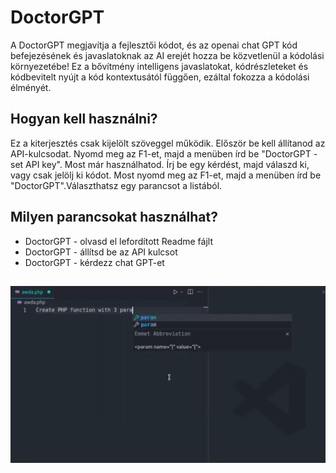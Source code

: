 # DoctorGPT

A DoctorGPT megjavítja a fejlesztői kódot, és az openai chat GPT kód befejezésének és javaslatoknak az AI erejét hozza be közvetlenül a kódolási környezetébe! Ez a bővítmény intelligens javaslatokat, kódrészleteket és kódbevitelt nyújt a kód kontextusától függően, ezáltal fokozza a kódolási élményét.

## Hogyan kell használni?

Ez a kiterjesztés csak kijelölt szöveggel működik. Először be kell állítanod az API-kulcsodat. Nyomd meg az F1-et, majd a menüben írd be "DoctorGPT - set API key". Most már használhatod. Írj be egy kérdést, majd válaszd ki, vagy csak jelölj ki kódot. Most nyomd meg az F1-et, majd a menüben írd be "DoctorGPT".Választhatsz egy parancsot a listából.

## Milyen parancsokat használhat?

- DoctorGPT - olvasd el lefordított Readme fájlt
- DoctorGPT - állítsd be az API kulcsot
- DoctorGPT - kérdezz chat GPT-et

##

[![Vscode-kiterjesztés](/translations/demo.gif 'Vscode-kiterjesztés bemutató')](https://learnwithyan.com)

#
